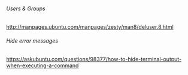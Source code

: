 ###### Users & Groups
http://manpages.ubuntu.com/manpages/zesty/man8/deluser.8.html

###### Hide error messages
https://askubuntu.com/questions/98377/how-to-hide-terminal-output-when-executing-a-command
